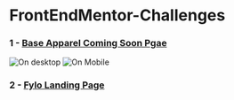 # FrontEndMentor-Challenges

### 1 - [Base Apparel Coming Soon Pgae](https://fr0ntend-challenges.netlify.app/1/)
![On desktop](https://github.com/AhmedAF13/FrontEndMentor-Challenges/blob/main/1/design/desktop-preview.jpg)
![On Mobile](https://github.com/AhmedAF13/FrontEndMentor-Challenges/blob/main/1/design/mobile-preview.jpg)


### 2 - [Fylo Landing Page]()
